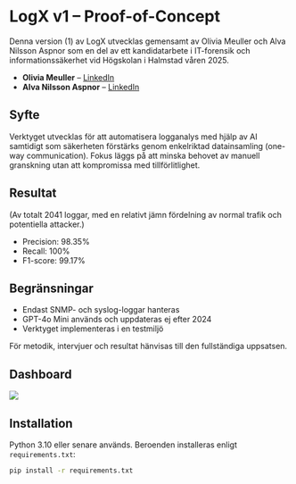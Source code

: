# LogX v1 – Proof-of-Concept

Denna version (1) av LogX utvecklas gemensamt av Olivia Meuller och Alva Nilsson Aspnor som en del av ett kandidatarbete i IT-forensik och informationssäkerhet vid Högskolan i Halmstad våren 2025.

- **Olivia Meuller** – [LinkedIn](https://se.linkedin.com/in/olivia-meuller-0b0759250)
- **Alva Nilsson Aspnor** – [LinkedIn](https://se.linkedin.com/in/alvanilssonaspnor)

## Syfte

Verktyget utvecklas för att automatisera logganalys med hjälp av AI samtidigt som säkerheten förstärks genom enkelriktad datainsamling (one-way communication). Fokus läggs på att minska behovet av manuell granskning utan att kompromissa med tillförlitlighet.

## Resultat
(Av totalt 2041 loggar, med en relativt jämn fördelning av normal trafik och potentiella attacker.)

- Precision: 98.35%
- Recall: 100%
- F1-score: 99.17%


## Begränsningar

- Endast SNMP- och syslog-loggar hanteras
- GPT-4o Mini används och uppdateras ej efter 2024
- Verktyget implementeras i en testmiljö 

För metodik, intervjuer och resultat hänvisas till den fullständiga uppsatsen.

## Dashboard
![](https://github.com/Z1vl4/LogX/blob/main/v1/LogX.gif)

## Installation

Python 3.10 eller senare används. Beroenden installeras enligt `requirements.txt`:

```bash
pip install -r requirements.txt

